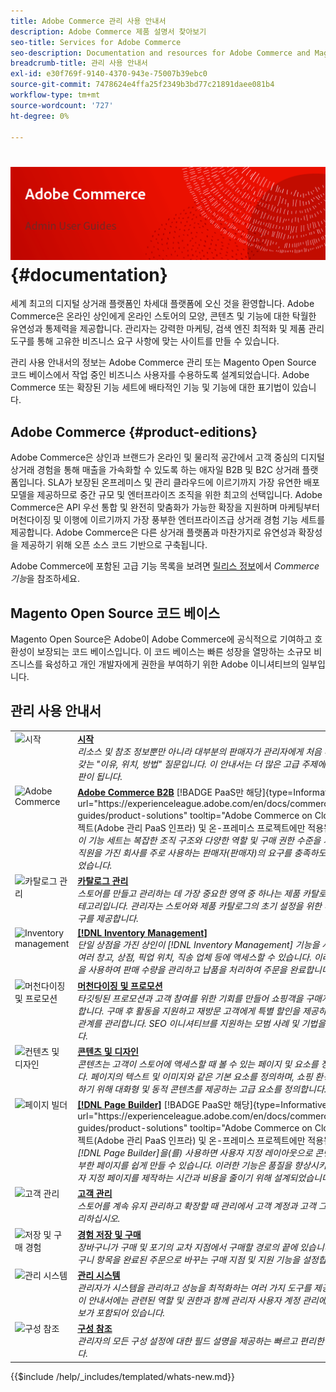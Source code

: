 ```yaml
---
title: Adobe Commerce 관리 사용 안내서
description: Adobe Commerce 제품 설명서 찾아보기
seo-title: Services for Adobe Commerce
seo-description: Documentation and resources for Adobe Commerce and Magento Open Source users working in the Admin.
breadcrumb-title: 관리 사용 안내서
exl-id: e30f769f-9140-4370-943e-75007b39ebc0
source-git-commit: 7478624e4ffa25f2349b3bd77c21891daee081b4
workflow-type: tm+mt
source-wordcount: '727'
ht-degree: 0%

---
```


# &#x200B;<!-- use banner as heading -->![관리자 설명서](./assets/banner-user-home.png) {#documentation}

세계 최고의 디지털 상거래 플랫폼인 차세대 플랫폼에 오신 것을 환영합니다. Adobe Commerce은 온라인 상인에게 온라인 스토어의 모양, 콘텐츠 및 기능에 대한 탁월한 유연성과 통제력을 제공합니다. 관리자는 강력한 마케팅, 검색 엔진 최적화 및 제품 관리 도구를 통해 고유한 비즈니스 요구 사항에 맞는 사이트를 만들 수 있습니다.

관리 사용 안내서의 정보는 Adobe Commerce 관리 또는 Magento Open Source 코드 베이스에서 작업 중인 비즈니스 사용자를 수용하도록 설계되었습니다. Adobe Commerce 또는 확장된 기능 세트에 배타적인 기능 및 기능에 대한 표기법이 있습니다.

## Adobe Commerce {#product-editions}

Adobe Commerce은 상인과 브랜드가 온라인 및 물리적 공간에서 고객 중심의 디지털 상거래 경험을 통해 매출을 가속화할 수 있도록 하는 애자일 B2B 및 B2C 상거래 플랫폼입니다. SLA가 보장된 온프레미스 및 관리 클라우드에 이르기까지 가장 유연한 배포 모델을 제공하므로 중간 규모 및 엔터프라이즈 조직을 위한 최고의 선택입니다. Adobe Commerce은 API 우선 통합 및 완전히 맞춤화가 가능한 확장을 지원하며 마케팅부터 머천다이징 및 이행에 이르기까지 가장 풍부한 엔터프라이즈급 상거래 경험 기능 세트를 제공합니다. Adobe Commerce은 다른 상거래 플랫폼과 마찬가지로 유연성과 확장성을 제공하기 위해 오픈 소스 코드 기반으로 구축됩니다.

Adobe Commerce에 포함된 고급 기능 목록을 보려면 [릴리스 정보](https://experienceleague.adobe.com/docs/commerce-operations/release/features.html?lang=en)에서 _Commerce 기능_&#x200B;을 참조하세요.

## Magento Open Source 코드 베이스

Magento Open Source은 Adobe이 Adobe Commerce에 공식적으로 기여하고 호환성이 보장되는 코드 베이스입니다. 이 코드 베이스는 빠른 성장을 열망하는 소규모 비즈니스를 육성하고 개인 개발자에게 권한을 부여하기 위한 Adobe 이니셔티브의 일부입니다.

## 관리 사용 안내서

<table>
<tr>
   <td valign="top" width="60px">
       <img alt="시작" src="./assets/icon-lightbulb.svg" width="40" height="40" /></td>
   <td valign="top">
   <a href="https://experienceleague.adobe.com/docs/commerce-admin/start/guide-overview.html"><strong>시작</strong></a>
    <div>
    <em>리소스 및 참조 정보뿐만 아니라 대부분의 판매자가 관리자에게 처음 배울 때 갖는 "이유, 위치, 방법" 질문입니다. 이 안내서는 더 많은 고급 주제에 대한 발판이 됩니다.</em>
    <br> </div>
  </td>
  </tr>
<tr>
  <td valign="top">
      <img alt="Adobe Commerce" src="./assets/icon-building.svg" width="40" height="40"/></td>
   <td valign="top"><a href="https://experienceleague.adobe.com/docs/commerce-admin/b2b/guide-overview.html"><strong>Adobe Commerce B2B</strong></a> [!BADGE PaaS만 해당]{type=Informative url="https://experienceleague.adobe.com/en/docs/commerce/user-guides/product-solutions" tooltip="Adobe Commerce on Cloud 프로젝트(Adobe 관리 PaaS 인프라) 및 온-프레미스 프로젝트에만 적용됩니다."}
    <div><em>이 기능 세트는 복잡한 조직 구조와 다양한 역할 및 구매 권한 수준을 가진 여러 직원을 가진 회사를 주로 사용하는 판매자(판매자)의 요구를 충족하도록 설계되었습니다.</em>
    <br></div>
  </td>
</tr>
<tr>
  <td valign="top">
    <img alt="카탈로그 관리" src="./assets/icon-shop.svg" width="40" height="40"/></td>
   <td valign="top"><a href="https://experienceleague.adobe.com/docs/commerce-admin/catalog/guide-overview.html"><strong>카탈로그 관리</strong></a>
    <div><em>스토어를 만들고 관리하는 데 가장 중요한 영역 중 하나는 제품 카탈로그와 카테고리입니다. 관리자는 스토어와 제품 카탈로그의 초기 설정을 위한 다양한 도구를 제공합니다.</em>
    <br></div>
  </td>
    </tr>
<tr>
    <td valign="top">
       <img alt="Inventory management" src="./assets/icon-transfer.svg" width="40" height="40"/></td>
   <td valign="top"><a href="https://experienceleague.adobe.com/docs/commerce-admin/inventory/guide-overview.html"> <strong>[!DNL Inventory Management]</strong></a>
    <div><em>단일 상점을 가진 상인이 [!DNL Inventory Management] 기능을 사용하여 여러 창고, 상점, 픽업 위치, 직송 업체 등에 액세스할 수 있습니다. 이러한 기능을 사용하여 판매 수량을 관리하고 납품을 처리하여 주문을 완료합니다. </em></div>
  </td>
</tr>
<tr>
    <td valign="top">
       <img alt="머천다이징 및 프로모션" src="./assets/icon-labels.svg" width="40" height="40"/></td>
   <td valign="top"><a href="https://experienceleague.adobe.com/docs/commerce-admin/marketing/guide-overview.html"> <strong>머천다이징 및 프로모션</strong></a>
    <div><em>타깃팅된 프로모션과 고객 참여를 위한 기회를 만들어 쇼핑객을 구매자로 전환합니다. 구매 후 활동을 지원하고 재방문 고객에게 특별 할인을 제공하여 고객 관계를 관리합니다. SEO 이니셔티브를 지원하는 모범 사례 및 기법을 알아봅니다.</em></div>
  </td>
</tr>
<tr>
    <td valign="top">
       <img alt="컨텐츠 및 디자인" src="./assets/icon-color-wheel.svg" width="40" height="40"/></td>
   <td valign="top"><a href="https://experienceleague.adobe.com/docs/commerce-admin/content-design/guide-overview.html"> <strong>콘텐츠 및 디자인</strong></a>
    <div><em>콘텐츠는 고객이 스토어에 액세스할 때 볼 수 있는 페이지 및 요소를 정의합니다. 페이지의 텍스트 및 이미지와 같은 기본 요소를 정의하며, 쇼핑 환경을 개선하기 위해 대화형 및 동적 콘텐츠를 제공하는 고급 요소를 정의합니다.</em></div>
  </td>
</tr>
<tr>
    <td valign="top">
       <img alt="페이지 빌더" src="./assets/icon-web-pages.svg" width="40" height="40"/></td>
   <td valign="top"><a href="https://experienceleague.adobe.com/docs/commerce-admin/page-builder/guide-overview.html"> <strong>[!DNL Page Builder]</strong></a> [!BADGE PaaS만 해당]{type=Informative url="https://experienceleague.adobe.com/en/docs/commerce/user-guides/product-solutions" tooltip="Adobe Commerce on Cloud 프로젝트(Adobe 관리 PaaS 인프라) 및 온-프레미스 프로젝트에만 적용됩니다."}
    <div><em>[!DNL Page Builder]을(를) 사용하면 사용자 지정 레이아웃으로 콘텐츠가 풍부한 페이지를 쉽게 만들 수 있습니다. 이러한 기능은 품질을 향상시키고 사용자 지정 페이지를 제작하는 시간과 비용을 줄이기 위해 설계되었습니다.</em></div>
  </td>
</tr>
<tr>
    <td valign="top">
       <img alt="고객 관리" src="./assets/icon-demographic.svg" width="40" height="40"/></td>
   <td valign="top"><a href="https://experienceleague.adobe.com/docs/commerce-admin/customers/guide-overview.html"> <strong>고객 관리</strong></a>
    <div><em>스토어를 계속 유지 관리하고 확장할 때 관리에서 고객 계정과 고객 그룹을 관리하십시오.</em></div>
  </td>
</tr>
<tr>
    <td valign="top">
       <img alt="저장 및 구매 경험" src="./assets/icon-shopping-cart.svg" width="40" height="40"/></td>
   <td valign="top"><a href="https://experienceleague.adobe.com/docs/commerce-admin/stores-sales/guide-overview.html"> <strong>경험 저장 및 구매</strong></a>
    <div><em>장바구니가 구매 및 포기의 교차 지점에서 구매할 경로의 끝에 있습니다. 장바구니 항목을 완료된 주문으로 바꾸는 구매 지점 및 지원 기능을 설정합니다.</em></div>
  </td>
</tr>
<tr>
    <td valign="top">
       <img alt="관리 시스템" src="./assets/icon-globe-grid.svg" width="40" height="40"/></td>
   <td valign="top"><a href="https://experienceleague.adobe.com/docs/commerce-admin/systems/guide-overview.html"> <strong>관리 시스템</strong></a>
    <div><em>관리자가 시스템을 관리하고 성능을 최적화하는 여러 가지 도구를 제공합니다. 이 안내서에는 관련된 역할 및 권한과 함께 관리자 사용자 계정 관리에 대한 정보가 포함되어 있습니다.</em></div>
  </td>
</tr>
<tr>
    <td valign="top">
       <img alt="구성 참조" src="./assets/icon-settings.svg" width="40" height="40"/></td>
   <td valign="top"><a href="https://experienceleague.adobe.com/docs/commerce-admin/config/guide-overview.html"> <strong>구성 참조</strong></a>
    <div><em>관리자의 모든 구성 설정에 대한 필드 설명을 제공하는 빠르고 편리한 참조입니다.</em></div>
  </td>
</tr>
</table>

{{$include /help/_includes/templated/whats-new.md}}

<!-- Last updated from includes: 2025-09-19 19:28:58 -->
